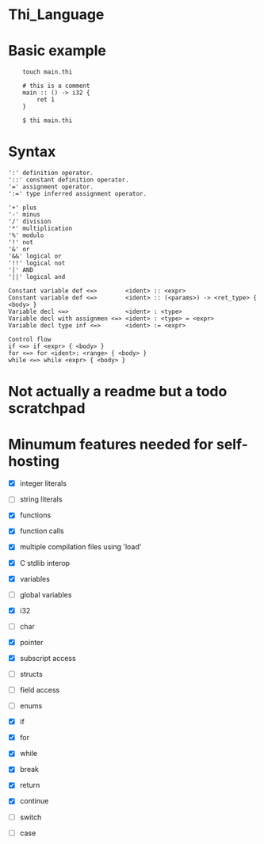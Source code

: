 # Thi_Language

# Basic example
        touch main.thi
    
        # this is a comment
        main :: () -> i32 {
            ret 1
        }

        $ thi main.thi
# Syntax

    ':' definition operator.
    '::' constant definition operator.
    '=' assignment operator.
    ':=' type inferred assignment operator.

    '+' plus
    '-' minus
    '/' division
    '*' multiplication
    '%' modulo
    '!' not
    '&' or
    '&&' logical or
    '!!' logical not
    '|' AND
    '||' logical and

    Constant variable def <=>        <ident> :: <expr>
    Constant variable def <=>        <ident> :: (<params>) -> <ret_type> { <body> }
    Variable decl <=>                <ident> : <type>
    Variable decl with assignmen <=> <ident> : <type> = <expr>
    Variable decl type inf <=>       <ident> := <expr>

    Control flow
    if <=> if <expr> { <body> }
    for <=> for <ident>: <range> { <body> }
    while <=> while <expr> { <body> }

# Not actually a readme but a todo scratchpad


# Minumum features needed for self-hosting
- [x] integer literals
- [ ] string literals
- [x] functions
- [x] function calls
- [x] multiple compilation files using 'load'
- [x] C stdlib interop

- [x] variables
- [ ] global variables

- [x] i32
- [ ] char
- [x] pointer

- [x] subscript access

- [ ] structs
- [ ] field access

- [ ] enums

- [x] if
- [x] for
- [x] while
- [x] break
- [x] return
- [x] continue

- [ ] switch
- [ ] case
